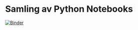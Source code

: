 # Samling av Python Notebooks
[![Binder](https://mybinder.org/badge_logo.svg)](https://mybinder.org/v2/gh/sskagemo/python-notebooks/master)
